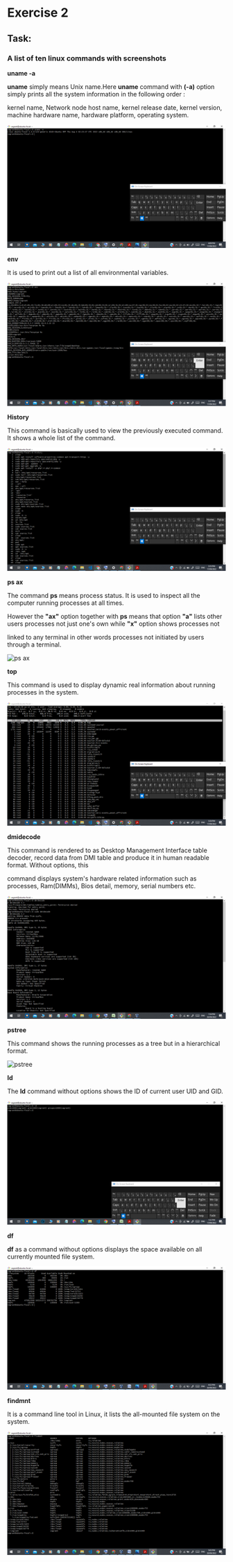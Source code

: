 # Exercise 2

## Task:

### A list of ten linux commands with screenshots


**uname -a**

**uname** simply means Unix name.Here **uname** command with **(-a)** option simply prints all the system information in the following order : 

kernel name, Network node host name, kernel release date, kernel version, machine hardware name, hardware platform, operating system.

![uname](https://github.com/Dev-Edidiong/Altschool-Cloud-Exercises-Project/blob/e18a4f10c59eada207b015bdcb553e6702c5f6ba/Exercise_2/uname%20-a.png)



**env**

It is used to print out a list of all environmental variables. 

![env](https://github.com/Dev-Edidiong/Altschool-Cloud-Exercises-Project/blob/36c1b8195b17322601b2807d62cf5a8953b70768/Exercise_2/env.png)



**History**

This command is basically used to view the previously executed command. It shows a whole list of the command. 

![history](https://github.com/Dev-Edidiong/Altschool-Cloud-Exercises-Project/blob/ac27942d76f976859ff2011eefd03029231e3bb9/Exercise_2/history.png)




**ps ax** 

The command **ps** means process status. It is used to inspect all the computer running processes at all times. 

However the **"ax"** option together with **ps** means that option  **"a"** lists other users processes not just one's own while **"x"** option shows processes not

linked to any terminal in other words processes not initiated by users through a terminal. 

![ps ax]()



**top** 

This command is used to display dynamic real information about running processes in the system.


![top](https://github.com/Dev-Edidiong/Altschool-Cloud-Exercises-Project/blob/138c25fe4b78d38e4abfb1ad9e19ded00048d9be/Exercise_2/top.png)



**dmidecode** 

This command is rendered to as Desktop Management Interface table decoder, record data from DMI table and produce it in human readable format. Without options, this 

command displays system's hardware related information such as processes, Ram(DIMMs), Bios detail, memory, serial numbers etc. 

![dmidecode](https://github.com/Dev-Edidiong/Altschool-Cloud-Exercises-Project/blob/949ebdc6c3b62cbc109a452b782f31be9dc1c59c/Exercise_2/demidecode.png)



**pstree**

This command shows the running processes as a tree but in a hierarchical format. 

![pstree]()



**Id**

The **Id** command without options shows the ID of current user UID and GID.

![Id](https://github.com/Dev-Edidiong/Altschool-Cloud-Exercises-Project/blob/dcb5e58e3d50e7e9f84afbf494d82b76df854846/Exercise_2/id.png)



**df**

**df** as a command without options displays the space available on all currently mounted file system.

![df](https://github.com/Dev-Edidiong/Altschool-Cloud-Exercises-Project/blob/c01887a2db78caa5ee0fa40bd83c6fe09b1c3f6b/Exercise_2/df.png)



**findmnt**

It is a command line tool in Linux, it lists the all-mounted file system on the system. 

![findmnt](https://github.com/Dev-Edidiong/Altschool-Cloud-Exercises-Project/blob/50ce3ba8cbea9956f17e4783e1d6bb18849ef25f/Exercise_2/findmnt.png)


